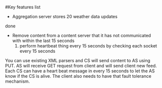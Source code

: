#Key features list
- Aggregation server stores 20 weather data updates
<!-- - If multiple clients perform GET and PUT, then it must be done in the order of the lamport time 
    1. each part must maintain a lamport time
    2. for each operation, send to FileReadWrite, and it will perform the GET
    or PUT based on lamport clock
    3. increment lamport clock --> done
- Remove content from a content server that it has not communicated with within the last 15 seconds
    1. perform heartbeat thing every 15 seconds by checking each socket every 15 seconds

You can use existing XML parsers and CS will send content to AS using PUT. AS will receive GET request from client and will send client new feed. Each CS can have a heart beat message in every 15 seconds to let the AS know if the CS is alive. The client also needs to have that fault tolerance mechanism.